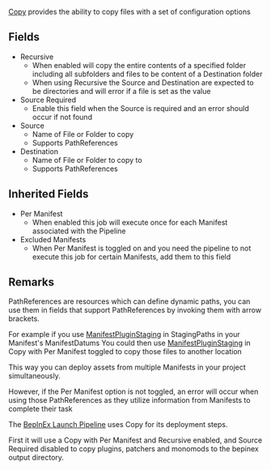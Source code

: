 [Copy](assetlink://Packages/com.passivepicasso.thunderkit/Editor/Core/Pipelines/Jobs/Copy.cs) provides the ability to copy files with a set of configuration options

## Fields
* Recursive
  - When enabled will copy the entire contents of a specified folder including all subfolders and files to be content of a Destination folder
  - When using Recursive the Source and Destination are expected to be directories and will error if a file is set as the value
* Source Required
  - Enable this field when the Source is required and an error should occur if not found
* Source
  - Name of File or Folder to copy
  - Supports PathReferences
* Destination
  - Name of File or Folder to copy to
  - Supports PathReferences

## Inherited Fields
* Per Manifest
  - When enabled this job will execute once for each Manifest associated with the Pipeline
* Excluded Manifests
  - When Per Manifest is toggled on and you need the pipeline to not execute this job for certain Manifests, add them to this field

## Remarks

PathReferences are resources which can define dynamic paths, you can use them in fields that support PathReferences by invoking them with arrow brackets.

For example if you use [ManifestPluginStaging](assetlink://Packages/com.passivepicasso.thunderkit/Editor/Templates/PathReferences/ManifestPluginStaging.asset) in StagingPaths in your Manifest's ManifestDatums
You could then use [ManifestPluginStaging](assetlink://Packages/com.passivepicasso.thunderkit/Editor/Templates/PathReferences/ManifestPluginStaging.asset) in Copy with Per Manifest toggled to copy those files to another location

This way you can deploy assets from multiple Manifests in your project simultaneously.

However, if the Per Manifest option is not toggled, an error will occur when using those PathReferences as they utilize information from Manifests to complete their task

The [BepInEx Launch Pipeline](assetlink://Packages/com.passivepicasso.thunderkit/Editor/Templates/BepInEx/Pipelines/Launch.asset) uses Copy for its deployment steps.

First it will use a Copy with Per Manifest and Recursive enabled, and Source Required disabled to copy plugins, patchers and monomods to the bepinex output directory.
